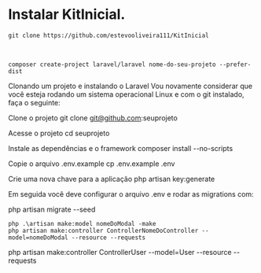 
# Instalar KitInicial.

    git clone https://github.com/estevooliveira111/KitInicial

<br />

    composer create-project laravel/laravel nome-do-seu-projeto --prefer-dist

Clonando um projeto e instalando o Laravel
Vou novamente considerar que você esteja rodando um sistema operacional Linux e com o git instalado, faça o seguinte:

Clone o projeto
git clone git@github.com:seuprojeto

Acesse o projeto
cd seuprojeto

Instale as dependências e o framework
composer install --no-scripts

Copie o arquivo .env.example
cp .env.example .env

Crie uma nova chave para a aplicação
php artisan key:generate

Em seguida você deve configurar o arquivo .env e rodar as migrations com:

php artisan migrate --seed


    php .\artisan make:model nomeDoModal -make
    php artisan make:controller ControllerNomeDoController --model=nomeDoModal --resource --requests


php artisan make:controller ControllerUser --model=User --resource --requests
